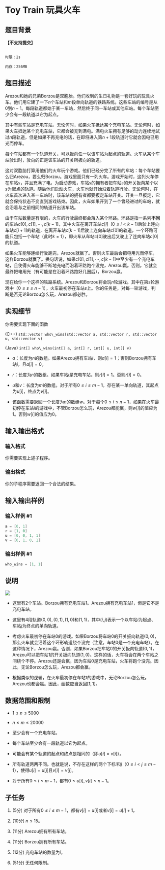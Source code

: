 # Toy Train 玩具火车

## 题目背景

**【不支持提交】**

```plain

时限：2s

内存：256MB

```

## 题目描述

Arezou和她的兄弟Borzou是双胞胎。他们收到的生日礼物是一套好玩的玩具火车。他们用它建了一下$n$个车站和$m$段单向轨道的铁路系统。这些车站的编号是从$0$到$n-1$。每段轨道都始于某一车站，然后终于同一车站或其他车站。每个车站至少会有一段轨道以它为起点。

其中有些车站是充电车站。无论何时，如果火车抵达某个充电车站。无论何时，如果火车抵达某个充电车站，它都会被充到满电。满电火车拥有足够的动力连续地试过$n$段轨道，但是如果不再充电的话，在即将进入第$n+1$段轨道时它就会因电已用光而停车。

每个车站都有一个轨道开关，可以扳向任一以该车站为起点的轨道。火车从某个车站驶出时，驶向的正是该车站的开关所扳向的轨道。

这对双胞胎打算用他们的火车玩个游戏。他们已经分完了所有的车站：每个车站要么归Arezou，要么归Borzou。游戏里面只有一列火车。游戏开始时，这列火车停在车站$s$，并且充满了电。为启动游戏，车站$s$的拥有者把车站$s$的开关扳向某个以$s$为起点的轨道。随后他们启动火车，火车也就开始沿着轨道行驶。无论何时，在火车首次进入某一车站时，该车站的拥有者都要扳定车站开关。开关一旦扳定，它就会保持状态不变直到游戏结束。因此，火车如果开到了一个曾经进过的车站，就会沿着与之前相同的轨道开出该车站。

由于车站数量是有限的，火车的行驶最终都会落入某个环路。环路是指一系列**不同**的车站$c[0],c[1],\cdots ,c[k-1]$，其中火车在离开车站$c[i]\ \ (0\leqslant i < k-1)$后驶上连向车站$c[i+1]$的轨道，在离开车站$c[k-1]$后驶上连向车站$c[0]$的轨道。一个环路可能只包括一个车站（此时$k=1$），即火车从车站$c[0]$驶出后又驶上了连向车站$c[0]$的轨道。

如果火车能够连续行驶跑完，Arezou就赢了。否则火车最后会把电用光而停车，这样Borzou就赢了。换句话说，如果$c[0],c[1],\cdots ,c[k-1]$中至少有一个充电车站，且使得火车能够不断地充电而沿着环路跑个没完，Arezou赢。否则，它就会最终把电用光（有可能是在沿着环路跑好几圈后），Borzou赢。

现在给你一个这样的铁路系统。Arezou和Borzou将会玩$n$轮游戏。其中在第$s$轮游戏中（$0\leqslant s \leqslant n-1$），火车最初停在车站$s$上。你的任务是，对每一轮游戏，判断是否无论Borzou怎么玩，Arezou都必胜。

## 实现细节

你需要实现下面的函数

(C++) `std::vector who\_wins(std::vector a, std::vector r, std::vector u, std::vector v)`

(Java) `int[] who\_wins(int[] a, int[] r, int[] u, int[] v)`

- $a$：长度为$n$的数组。如果Arezou拥有车站$i$，则$a[i]=1$；否则Borzou拥有车站$i$，且$a[i]=0$。

- $r$：长度为$n$的数组。如果车站$i$是充电车站，则$r[i]=1$。否则$r[i]=0$。

- $u$和$v$：长度为$m$的数组。对于所有$0\leqslant i \leqslant m-1$，存在某一单向轨道，其起点为$u[i]$，终点为$v[i]$。

- 该函数需要返回一个长度为$n$的数组$w$。对于每个$0\leqslant i \leqslant n-1$，如果在火车最初停在车站$i$的游戏中，不管Borzou怎么玩，Arezou都能赢，则$w[i]$的值应为$1$。否则$w[i]$的值应为$0$。

## 输入输出格式

### 输入格式

你需要实现上述子程序。

### 输出格式

你的子程序需要返回一个合法的结果。

## 输入输出样例

### 输入样例 #1

```cpp
a = [0, 1]
r = [1, 0]
u = [0, 0, 1, 1]
v = [0, 1, 0, 1]
```


### 输出样例 #1

```cpp
who_wins = [1, 1]
```


## 说明

 ![](https://cdn.luogu.com.cn/upload/pic/6727.png)

- 这里有$2$个车站。Borzou拥有充电车站$1$。Arezou拥有充电车站$1$，但是它不是充电车站。

- 这里有$4$段轨道$(0,0),(0,1),(1,0)$和$(1,1)$，其中$(i,j)$表示一个以车站$i$为起点、车站$j$为终点的单向轨道。

- 考虑火车最初停在车站$0$的游戏。如果Borzou将车站$0$的开关扳向轨道$(0,0)$，那么火车就会沿着这个环形轨道绕个没完（注意，车站$0$是一个充电车站）。在这种情况下，Arezou赢。否则，如果Borzou把车站$0$的开关扳向轨道$(0,1)$，Arezou可以把车站$1$的开关扳向轨道$(1,0)$。这样的话，火车将会在两个车站之间绕个不停。Arezou还是会赢，因为车站$0$是充电车站，火车将跑个没完。因此，无论Borzou怎么玩，Arezou都会赢。

- 根据类似的逻辑，在火车最初停在车站$1$的游戏中，无论Borzou怎么玩，Arezou也都会赢。因此，函数应当返回$[1,1]$。

## 数据范围和限制

- $1\leqslant n \leqslant 5000$

- $n \leqslant m \leqslant 20000$

- 至少会有一个充电车站。

- 每个车站至少会有一段轨道以它为起点。

- 可能会有某个轨道的起点和终点是相同的（即$u[i]=v[i]$）。

- 所有轨道两两不同。也就是说，不存在这样的两个下标$i$和$j$（$0\leqslant i < j \leqslant m-1$），使得$u[i]=u[j]$且$v[i]=v[j]$。

- 对于所有$0\leqslant i \leqslant m-1$，都有$0\leqslant u[i],v[i] \leqslant n-1$。

## 子任务

1. ($5$分) 对于所有$0 \leqslant i \leqslant m-1$，都有$v[i]=u[i]$或者$v[i]=u[i]+1$。

2. ($10$分) $n\leqslant 15$。

3. ($11$分) Arezou拥有所有车站。

4. ($11$分) Borzou拥有所有车站。

5. ($12$分) 充电车站的数量为$i$。

6. ($51$分) 无任何限制。

